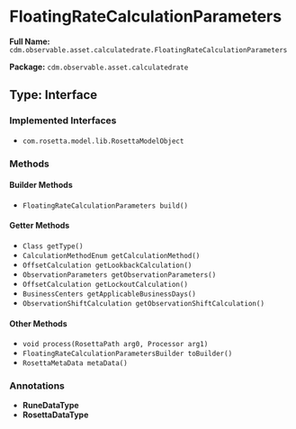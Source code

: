 # FloatingRateCalculationParameters

**Full Name:** `cdm.observable.asset.calculatedrate.FloatingRateCalculationParameters`

**Package:** `cdm.observable.asset.calculatedrate`

## Type: Interface

### Implemented Interfaces

- `com.rosetta.model.lib.RosettaModelObject`

### Methods

#### Builder Methods

- `FloatingRateCalculationParameters build()`

#### Getter Methods

- `Class getType()`
- `CalculationMethodEnum getCalculationMethod()`
- `OffsetCalculation getLookbackCalculation()`
- `ObservationParameters getObservationParameters()`
- `OffsetCalculation getLockoutCalculation()`
- `BusinessCenters getApplicableBusinessDays()`
- `ObservationShiftCalculation getObservationShiftCalculation()`

#### Other Methods

- `void process(RosettaPath arg0, Processor arg1)`
- `FloatingRateCalculationParametersBuilder toBuilder()`
- `RosettaMetaData metaData()`

### Annotations

- **RuneDataType**
- **RosettaDataType**

